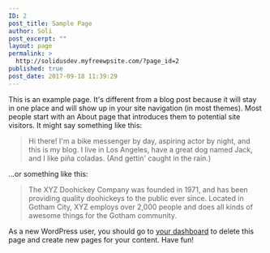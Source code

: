 ```yaml
---
ID: 2
post_title: Sample Page
author: Soli
post_excerpt: ""
layout: page
permalink: >
  http://solidusdev.myfreewpsite.com/?page_id=2
published: true
post_date: 2017-09-18 11:39:29
---
```

This is an example page. It's different from a blog post because it will stay in one place and will show up in your site navigation (in most themes). Most people start with an About page that introduces them to potential site visitors. It might say something like this:

<blockquote>Hi there! I'm a bike messenger by day, aspiring actor by night, and this is my blog. I live in Los Angeles, have a great dog named Jack, and I like pi&#241;a coladas. (And gettin' caught in the rain.)</blockquote>

...or something like this:

<blockquote>The XYZ Doohickey Company was founded in 1971, and has been providing quality doohickeys to the public ever since. Located in Gotham City, XYZ employs over 2,000 people and does all kinds of awesome things for the Gotham community.</blockquote>

As a new WordPress user, you should go to <a href="http://mydomain.com/wp-admin/">your dashboard</a> to delete this page and create new pages for your content. Have fun!